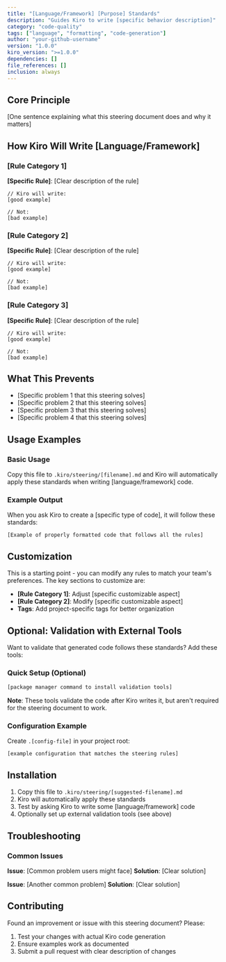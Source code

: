 ```yaml
---
title: "[Language/Framework] [Purpose] Standards"
description: "Guides Kiro to write [specific behavior description]"
category: "code-quality"
tags: ["language", "formatting", "code-generation"]
author: "your-github-username"
version: "1.0.0"
kiro_version: ">=1.0.0"
dependencies: []
file_references: []
inclusion: always
---
```


## Core Principle

[One sentence explaining what this steering document does and why it matters]

## How Kiro Will Write [Language/Framework]

### [Rule Category 1]

**[Specific Rule]**: [Clear description of the rule]

```[language]
// Kiro will write:
[good example]

// Not:
[bad example]
```

### [Rule Category 2]

**[Specific Rule]**: [Clear description of the rule]

```[language]
// Kiro will write:
[good example]

// Not:
[bad example]
```

### [Rule Category 3]

**[Specific Rule]**: [Clear description of the rule]

```[language]
// Kiro will write:
[good example]

// Not:
[bad example]
```

## What This Prevents

- [Specific problem 1 that this steering solves]
- [Specific problem 2 that this steering solves]
- [Specific problem 3 that this steering solves]
- [Specific problem 4 that this steering solves]

## Usage Examples

### Basic Usage

Copy this file to `.kiro/steering/[filename].md` and Kiro will automatically apply these standards when writing [language/framework] code.

### Example Output

When you ask Kiro to create a [specific type of code], it will follow these standards:

```[language]
[Example of properly formatted code that follows all the rules]
```

## Customization

This is a starting point - you can modify any rules to match your team's preferences. The key sections to customize are:

- **[Rule Category 1]**: Adjust [specific customizable aspect]
- **[Rule Category 2]**: Modify [specific customizable aspect]
- **Tags**: Add project-specific tags for better organization

## Optional: Validation with External Tools

Want to validate that generated code follows these standards? Add these tools:

### Quick Setup (Optional)

```bash
[package manager command to install validation tools]
```

**Note**: These tools validate the code after Kiro writes it, but aren't required for the steering document to work.

### Configuration Example

Create `.[config-file]` in your project root:

```[config-format]
[example configuration that matches the steering rules]
```

## Installation

1. Copy this file to `.kiro/steering/[suggested-filename].md`
2. Kiro will automatically apply these standards
3. Test by asking Kiro to write some [language/framework] code
4. Optionally set up external validation tools (see above)

## Troubleshooting

### Common Issues

**Issue**: [Common problem users might face]
**Solution**: [Clear solution]

**Issue**: [Another common problem]
**Solution**: [Clear solution]

## Contributing

Found an improvement or issue with this steering document? Please:

1. Test your changes with actual Kiro code generation
2. Ensure examples work as documented
3. Submit a pull request with clear description of changes
